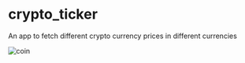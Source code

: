 # crypto_ticker

An app to fetch different crypto currency prices in different currencies

![coin](https://user-images.githubusercontent.com/71429125/127495762-934ad672-b6f1-4e82-a269-26439c14759b.PNG)
